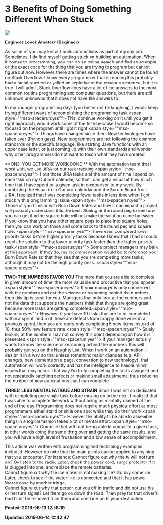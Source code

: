# 3 Benefits of Doing Something Different When Stuck

![](../../images/blur-button-car-1827232.jpg)

**Engineer Level: Amateur (Beginner)** 

 As some of you may know, I build automations as part of my day job. Sometimes, I do find myself getting stuck on building an automation. When it comes to programming, you can do an online search and find an example or the exact code for the thing that you are trying to program but cannot figure out how. However, there are times where the answer cannot be found on Stack Overflow. I know every programmer that is reading this probably had a facial reaction or yelled an expletive to the previous sentence, but it is true. I will admit, Stack Overflow does have a lot of the answers to the most common routine programming and computer questions, but there are still unknown unknowns that it does not have the answers to.  
  
 In my younger programming days (you better not be laughing), I would keep trying different ways of accomplishing the programming task.<span style=""mso-spacerun:yes""> </span>This, continue working on it until you get it right approach, would work some of the time because I would become so focused on the program until I got it right.<span style=""mso-spacerun:yes""> </span>Things have changed since then. New technologies have taken over (Python gasp). New programmers are not following the common standards or the specific language, like starting Java functions with an upper case letter, or just coming up with their own standards and wonder why other programmers do not want to touch what they have created.  
  
 **ONE: YOU GET MORE WORK DONE **
 With the automation team that I work with, we use JIRA for our task tracking.<span style=""mso-spacerun:yes""> </span>I put those JIRA tasks and the amount of time I spend on each task on my Outlook calendar, so that I can get a visual of how much time that I have spent on a given task in comparison to my week. By combining the visual from Outlook calendar and the Scrum Board from JIRA, I realized that I was completing fewer tasks in less time when I got stuck with a programming issue.<span style=""mso-spacerun:yes""> </span>Those of you familiar with Burn Down Rates and how it can impact a project will probably understand this the best.
 Staring at the round peg to see how you can get it in the square hole will not make the solution come by easier. If you know that you have other square pegs to place into square holes, then you can work on those and come back to the round peg and sqaure hole. <span style=""mso-spacerun:yes""></span>I have even completed lower priority tasks before higher priority tasks because I knew that I had or could reach the solution to that lower priority task faster than the higher priority task.<span style=""mso-spacerun:yes""> </span>Some project managers may balk at this approach. If they do, my recommendation would be to reference your Burn Down Rate so that they see that you are completing more tasks, although it may not be the high priority ones. <span style=""mso-spacerun:yes""></span> 
  
 **TWO: THE NUMBERS FAVOR YOU**
 The more that you are able to complete in given amount of time, the more valuable and productive that you appear.<span style=""mso-spacerun:yes""> </span>If your manager is only concerned with the numbers and not the science or reasoning behind the numbers, then this tip is great for you. Managers that only look at the numbers and not the data that supports the numbers think that things are going great because more tasks are getting completed.<span style=""mso-spacerun:yes""> </span>However, if you have 10 tasks that are to be completed within a sprint, and 5 of those are defects from crappy done work in a previous sprint, then you are really only completing 5 new items instead of 10, thus 50% new feature rate.<span style=""mso-spacerun:yes""> </span>Solely looking at the numbers may not convey this point depending on how it is presented.<span style=""mso-spacerun:yes""> </span>If your manager actually wants to know the science or reasoning behind the numbers, this will probably get you on the Naughty List. When I work on an automation, I design it in a way so that unless something major changes (e.g. API changes, new elements on a page, conversion to new technology), that automation will work correctly and has the intelligence to handle minor issues that may occur. That way I’m truly completing the tasks assigned and not repeatedly patching defects or making small adjustments, thus reducing the number of new automations that I can complete.  
  
 **THREE: LESS MENTAL FATIGUE AND STRAIN**
 Since I was not so dedicated with completing one single task before moving on to the next, I realized that I was able to complete the work without being as mentally drained at the end of the day. Programming does not require much physical effort as most programmers either stand or sit in one spot while they do their work.<span style=""mso-spacerun:yes""> </span>However the ability to be able to assemble things in a logical fashion takes a lot of mental effort.<span style=""mso-spacerun:yes""> </span>Combine that with not being able to complete a given task, in other words doing the same thing over and getting the same results, and you will have a high level of frustration and a low sense of accomplishment.  
  
 
 This article was written with programming and technology examples included. However do note that the main points can be applied to anything that you encounter.  For instance:
 Cannot figure out why the tv will not turn on? Go listen to the radio. Later, check the power cord, surge protector if it is plugged into one, and replace the remote batteries.<br>Cannot figure out why the ice maker is not making ice? Go buy some ice. Later, check to see if the water line is connected and that it has power. Worse case by another fridge.<br>Cannot figure out why that person cut you off in traffic and did not use his or her turn signal? Let them go on down the road. Then pray for that driver’s bad habit be removed from them and continue on to your destination.  
 


**Posted: 2019-06-13 12:58:19** 

**Updated: 2019-06-14 12:42:47** 


